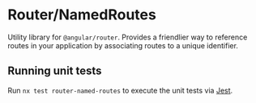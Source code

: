 # Router/NamedRoutes


Utility library for `@angular/router`. Provides a friendlier way to reference routes in your application by 
associating routes to a unique identifier.

## Running unit tests

Run `nx test router-named-routes` to execute the unit tests via [Jest](https://jestjs.io).
